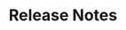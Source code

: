 ﻿---
title: Release Notes
description: "Release Notes – learn about the latest updates and fixes."
type: docs
weight: 40
url: /reportingservices/release-notes/
---


